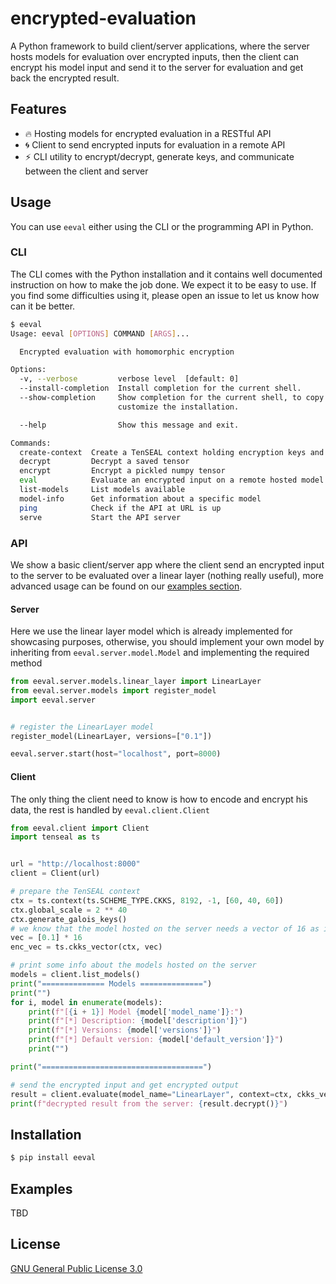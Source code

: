 # encrypted-evaluation

A Python framework to build client/server applications, where the server hosts models for evaluation over encrypted inputs, then the client can encrypt his model input and send it to the server for evaluation and get back the encrypted result.


## Features

- :fire: Hosting models for encrypted evaluation in a RESTful API
- :cyclone: Client to send encrypted inputs for evaluation in a remote API
- :zap: CLI utility to encrypt/decrypt, generate keys, and communicate between the client and server

## Usage

You can use `eeval` either using the CLI or the programming API in Python.

### CLI

The CLI comes with the Python installation and it contains well documented instruction on how to make the job done. We expect it to be easy to use. If you find some difficulties using it, please open an issue to let us know how can it be better.

```bash
$ eeval
Usage: eeval [OPTIONS] COMMAND [ARGS]...

  Encrypted evaluation with homomorphic encryption

Options:
  -v, --verbose         verbose level  [default: 0]
  --install-completion  Install completion for the current shell.
  --show-completion     Show completion for the current shell, to copy it or
                        customize the installation.

  --help                Show this message and exit.

Commands:
  create-context  Create a TenSEAL context holding encryption keys and...
  decrypt         Decrypt a saved tensor
  encrypt         Encrypt a pickled numpy tensor
  eval            Evaluate an encrypted input on a remote hosted model
  list-models     List models available
  model-info      Get information about a specific model
  ping            Check if the API at URL is up
  serve           Start the API server
```

### API

We show a basic client/server app where the client send an encrypted input to the server to be evaluated over a linear layer (nothing really useful), more advanced usage can be found on our [examples section](#examples).


#### Server

Here we use the linear layer model which is already implemented for showcasing purposes, otherwise, you should implement your own model by inheriting from `eeval.server.model.Model` and implementing the required method

```python
from eeval.server.models.linear_layer import LinearLayer
from eeval.server.models import register_model
import eeval.server


# register the LinearLayer model
register_model(LinearLayer, versions=["0.1"])

eeval.server.start(host="localhost", port=8000)
```

#### Client

The only thing the client need to know is how to encode and encrypt his data, the rest is handled by `eeval.client.Client`

```python
from eeval.client import Client
import tenseal as ts


url = "http://localhost:8000"
client = Client(url)

# prepare the TenSEAL context
ctx = ts.context(ts.SCHEME_TYPE.CKKS, 8192, -1, [60, 40, 60])
ctx.global_scale = 2 ** 40
ctx.generate_galois_keys()
# we know that the model hosted on the server needs a vector of 16 as input
vec = [0.1] * 16
enc_vec = ts.ckks_vector(ctx, vec)

# print some info about the models hosted on the server
models = client.list_models()
print("============== Models ==============")
print("")
for i, model in enumerate(models):
    print(f"[{i + 1}] Model {model['model_name']}:")
    print(f"[*] Description: {model['description']}")
    print(f"[*] Versions: {model['versions']}")
    print(f"[*] Default version: {model['default_version']}")
    print("")

print("====================================")

# send the encrypted input and get encrypted output
result = client.evaluate(model_name="LinearLayer", context=ctx, ckks_vector=enc_vec)
print(f"decrypted result from the server: {result.decrypt()}")
```


## Installation

```bash
$ pip install eeval
```


## Examples

TBD

## License

[GNU General Public License 3.0](https://github.com/youben11/encrypted-evaluation/blob/master/LICENSE)
